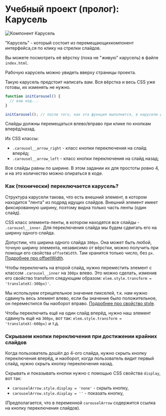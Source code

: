 # Учебный проект (пролог): Карусель

![Компонент Карусель](carousel.png)

"Карусель" -  который состоит из перемещающихкомпонент интерфейса,ся по клику на стрелки слайдов.

Вы можете посмотреть её вёрстку (пока не "живую" карусель) в файле `index.html`.

Рабочую карусель можно увидеть вверху страницы проекта.

Такую карусель предстоит написать вам. Вся вёрстка и весь CSS уже готовы, их изменять не нужно. 

```js
function initCarousel() {
  // ваш код...
}

initCarousel(); // после того, как эта функция выполнится, в карусели должны начать переключаться слайды
```

Слайды должны перемещаться влево/вправо при клике по кнопкам вперёд/назад.

Их CSS классы:
- `.carousel__arrow_right` - класс кнопки переключения на слайд вперёд;
- `.carousel__arrow_left` - класс кнопки переключения на слайд назад;

Все слайды равны по ширине. В этом задании их для простоты ровно 4, и на это количество можно опираться в коде.

### Как (технически) переключается карусель?

Структура карусели такова, что есть внешний элемент, в котором находится "лента" из подряд идущих слайдов. Внешний элемент имеет фиксированную ширину, поэтому видна только часть ленты (один слайд).

CSS класс элемента-ленты, в котором находятся все слайды - `.carousel__inner`. Для переключения слайда мы будем сдвигать его на ширину одного слайда.

Допустим, что ширина одного слайда `300px`. Она может быть любой, точную ширину элемента, независимо от вёрстки, можно получить при помощи его свойства `offsetWidth`. Там хранится только число, без `px`. [Подробнее про offsetWidth](https://learn.javascript.ru/size-and-scroll#offsetwidth-height).

Чтобы переключить на второй слайд, нужно переместить элемент с классом `.carousel__inner` на `300px` влево. Это можно сделать, изменив его свойство transform следующим образом: `elem.style.transform = 'translateX(-300px)'`. 

Мы используем отрицательное значение пикселей, т.к. нам нужно сдвинуть весь элемент влево, если бы значение было положительное, он переместился бы наоборот вправо. [Подробнее про свойство style](https://learn.javascript.ru/styles-and-classes#element-style).

 Чтобы переключить ещё на один слайд вперёд, нужно наш элемент сдвинуть ещё на `300px`, вот так: `elem.style.transform = 'translateX(-600px)` и т.д. 

### Скрываем кнопки переключения при достижении крайних слайдов

Когда пользователь дошёл до 4-ого слайда, нужно скрыть кнопку переключения вперёд, и наоборот, когда пользователь видит первый слайд, нужно скрыть кнопку переключения назад. 

Скрывать и показывать кнопки нужно с помощью CSS свойства `display`, вот так: 
- `carouselArrow.style.display = 'none'` - скрыть кнопку,
- `carouselArrow.style.display = ''` - показать кнопку,

(Предполагается, что в переменной `carouselArrow` содержится ссылка на кнопку переключения слайдов).


